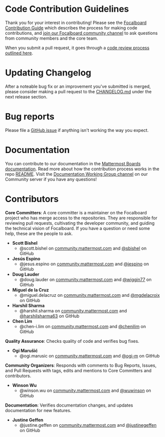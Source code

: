 # Code Contribution Guidelines

Thank you for your interest in contributing! Please see the [Focalboard Contribution Guide](https://mattermost.github.io/focalboard/) which describes the process for making code contributions, and [join our Focalboard community channel](https://community.mattermost.com/core/channels/focalboard) to ask questions from community members and the core team.

When you submit a pull request, it goes through a [code review process outlined here](https://mattermost.github.io/focalboard/code-review).

# Updating Changelog

After a noteable bug fix or an improvement you've submitted is merged, please consider making a pull request to the [CHANGELOG.md](https://github.com/mattermost/focalboard/blob/main/CHANGELOG.md) under the next release section.

# Bug reports

Please file a [GitHub issue](https://github.com/mattermost/focalboard/issues) if anything isn't working the way you expect.

# Documentation

You can contribute to our documentation in the [Mattermost Boards documentation](https://docs.mattermost.com/guides/boards.html). Read more about how the contribution process works in the repo [README](https://github.com/mattermost/docs/blob/master/README.md). Visit the [Documentation Working Group channel](https://community.mattermost.com/core/channels/dwg-documentation-working-group) on our Community server if you have any questions!

# Contributors

**Core Committers**: A core committer is a maintainer on the Focalboard project who has merge access to the repositories. They are responsible for reviewing pull requests, cultivating the developer community, and guiding the technical vision of Focalboard. If you have a question or need some help, these are the people to ask.

- **<a name="scott.bishel">Scott Bishel</a>**
    - @scott.bishel on [community.mattermost.com](https://community.mattermost.com/core/messages/@scott.bishel) and [@sbishel](https://github.com/sbishel) on GitHub
- **<a name="jesús.espino">Jesús Espino</a>**
    - @jesus.espino on [community.mattermost.com](https://community.mattermost.com/core/messages/@jesus.espino) and [@jespino](https://github.com/jespino) on GitHub
- **<a name="doug.lauder">Doug Lauder</a>**
    - @doug.lauder on [community.mattermost.com](https://community.mattermost.com/core/messages/@doug.lauder) and [@wiggin77](https://github.com/wiggin77) on GitHub
- **<a name="miguel.delacruz">Miguel de la Cruz</a>**
    - @miguel.delacruz on [community.mattermost.com](https://community.mattermost.com/core/messages/@miguel.delacruz) and [@mgdelacroix](https://github.com/mgdelacroix) on GitHub
- **<a name="harshil.sharma">Harshil Sharma</a>**
    - @harshil.sharma on [community.mattermost.com](https://community.mattermost.com/core/messages/@harshil.sharma) and [@harshilsharma63](https://github.com/harshilsharma63) on GitHub
- **<a name="chen.lim">Chen Lim</a>**
    - @chen-i.lim on [community.mattermost.com](https://community.mattermost.com/core/messages/@chen-i.lim) and [@chenilim](https://github.com/chenilim) on GitHub

**Quality Assurance**: Checks quality of code and verifies bug fixes.

- **<a name="ogi.marusic">Ogi Marušić</a>**
    - @ogi.marusic on [community.mattermost.com](https://community.mattermost.com/core/messages/@ogi.marusic) and [@ogi-m](https://github.com/ogi-m) on GitHub

**Community Organizers**: Responds with comments to Bug Reports, Issues, and Pull Requests with tags, edits and mentions to Core Committers and contributors.

- **<a name="winson.wu">Winson Wu</a>**
    - @winson.wu on [community.mattermost.com](https://community.mattermost.com/core/messages/@winson.wu) and [@wuwinson](https://github.com/wuwinson) on GitHub

**Documentation**: Verifies documentation changes, and updates documentation for new features.

- **<a name="justine.geffen">Justine Geffen</a>**
    - @justine.geffen on [community.mattermost.com](https://community.mattermost.com/core/messages/@justine.geffen) and [@justinegeffen ](https://github.com/justinegeffen) on GitHub
